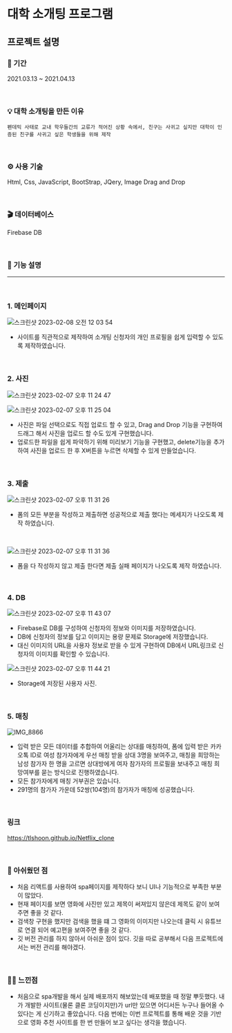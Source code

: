 # 대학 소개팅 프로그램

## 프로젝트 설명

### 📆 기간

2021.03.13 ~ 2021.04.13<br/>

<br>

### 💡 대학 소개팅을 만든 이유

```
펜데믹 사태로 교내 학우들간의 교류가 적어진 상황 속에서, 친구는 사귀고 싶지만 대학이 인증된 친구를 사귀고 싶은 학생들을 위해 제작
```

<br>

### ⚙️ 사용 기술
Html, Css, JavaScript, BootStrap, JQery, Image Drag and Drop

<br>

### 🎬 데이터베이스
Firebase DB


<br>

### 🔎 기능 설명

<hr>

<br>

### 1. 메인페이지

![스크린샷 2023-02-08 오전 12 03 54](https://user-images.githubusercontent.com/87574833/217281979-d03d7a01-5877-4b86-9f68-e7b83b15a929.jpeg)

 - 사이트를 직관적으로 제작하여 소개팅 신청자의 개인 프로필을 쉽게 입력할 수 있도록 제작하였습니다.

<br>

### 2. 사진

![스크린샷 2023-02-07 오후 11 24 47](https://user-images.githubusercontent.com/87574833/217271689-0396c0c9-5ee6-4334-bbb3-8066dadece8b.jpeg)

![스크린샷 2023-02-07 오후 11 25 04](https://user-images.githubusercontent.com/87574833/217272022-6295fc13-e674-496b-9caf-43119fc1af29.jpeg)

 - 사진은 파일 선택으로도 직접 업로드 할 수 있고, Drag and Drop 기능을 구현하여 드래그 해서 사진을 업로드 할 수도 있게 구현했습니다. 
 - 업로드한 파일을 쉽게 파악하기 위해 미리보기 기능을 구현했고, delete기능을 추가하여 사진을 업로드 한 후 X버튼을 누르면 삭제할 수 있게 만들었습니다.


<br>

### 3. 제출

![스크린샷 2023-02-07 오후 11 31 26](https://user-images.githubusercontent.com/87574833/217273390-6f28bacf-b775-4813-9cc1-1bb57d6dc4b5.jpeg)

 - 폼의 모든 부분을 작성하고 제출하면 성공적으로 제출 했다는 메세지가 나오도록 제작 하였습니다.
 
 <br>
 
 ![스크린샷 2023-02-07 오후 11 31 36](https://user-images.githubusercontent.com/87574833/217273668-03c602d1-b145-416d-bb13-fdcbfff733b1.jpeg)

- 폼을 다 작성하지 않고 제출 한다면 제출 실패 페이지가 나오도록 제작 하였습니다.

<br>
 
 
### 4. DB

![스크린샷 2023-02-07 오후 11 43 07](https://user-images.githubusercontent.com/87574833/217277039-51da626c-f287-45ec-b088-7c1115c130ed.jpeg)

 - Firebase로 DB를 구성하여 신청자의 정보와 이미지를 저장하였습니다.
 - DB에 신청자의 정보를 담고 이미지는 용량 문제로 Storage에 저장했습니다.
 - 대신 이미지의 URL을 사용자 정보로 받을 수 있게 구현하여 DB에서 URL링크로 신청자의 이미지를 확인할 수 있습니다.
 
 ![스크린샷 2023-02-07 오후 11 44 21](https://user-images.githubusercontent.com/87574833/217277227-a429aa65-5d95-4216-8f78-e56c6207c875.jpeg)
 - Storage에 저장된 사용자 사진.
 
 <br>
 
 ### 5. 매칭

![IMG_8866](https://user-images.githubusercontent.com/87574833/217280657-87cc378f-58f1-40b4-bcb3-f2d7966f385f.png)

 - 입력 받은 모든 데이터를 추합하여 어울리는 상대를 매칭하여, 폼에 입력 받은 카카오톡 ID로 여성 참가자에게 우선 매칭 받을 상대 3명을 보여주고, 매칭을 희망하는 남성 참가자 한 명을 고르면 상대방에게 여자 참가자의 프로필을 보내주고 매칭 희망여부를 묻는 방식으로 진행하였습니다. 
 - 모든 참가자에게 매칭 거부권은 있습니다.
 - 291명의 참가자 가운데 52쌍(104명)의 참가자가 매칭에 성공했습니다.
 
<br>

### 링크
https://tlshoon.github.io/Netflix_clone

<br>

 ### 🙁 아쉬웠던 점
 -  처음 리액트를 사용하여 spa페이지를 제작하다 보니 UI나 기능적으로 부족한 부분이 많았다.
 -  현재 페이지를 보면 영화에 사진만 있고 제목이 써져있지 않은데 제목도 같이 보여주면 좋을 것 같다.
 -  검색창 구현을 했지만 검색을 했을 떄 그 영화의 이미지만 나오는데 클릭 시 유튜브로 연결 되어 예고편을 보여주면 좋을 것 같다.
 -  깃 버전 관리를 하지 않아서 아쉬운 점이 있다. 깃을 따로 공부해서 다음 프로젝트에서는 버전 관리를 해야겠다.

<br>

 ### 👍🏻 느낀점
 - 처음으로 spa개발을 해서 실제 배포까지 해보았는데 배포했을 때 정말 뿌듯했다. 내가 개발한 사이트(물론 클론 코딩이지만)가 url만 있으면 어디서든 누구나 들어올 수 있다는 게 신기하고 좋았습니다. 다음 번에는 이번 프로젝트를 통해 배운 것을 기반으로 영화 추천 사이트를 한 번 만들어 보고 싶다는 생각을 했습니다.

